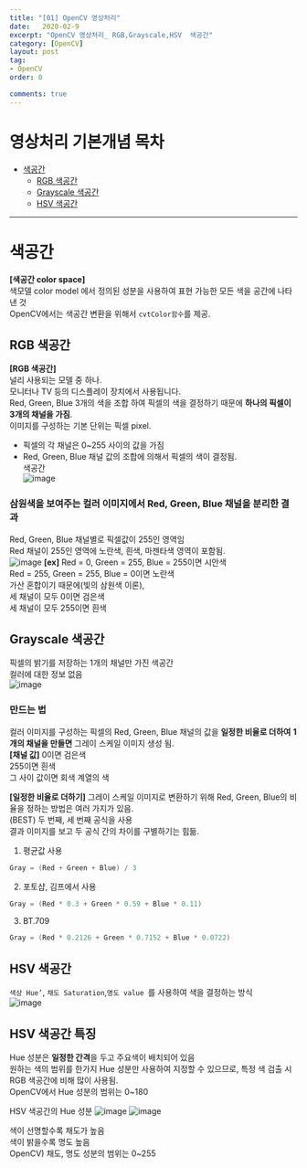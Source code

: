 ```yaml
---
title: "[01] OpenCV 영상처리"
date:   2020-02-9
excerpt: "OpenCV 영상처리_ RGB,Grayscale,HSV  색공간"
category: [OpenCV]
layout: post
tag:
- OpenCV
order: 0

comments: true
---
```

# 영상처리 기본개념 목차

- [색공간](#색공간)
  * [RGB 색공간](#rgb-색공간)
  * [Grayscale 색공간](#grayscale-색공간)
  * [HSV 색공간](#hsv-색공간)


---

# 색공간  
**[색공간 color space]**  
색모델 color model 에서 정의된 성분을 사용하여 표현 가능한 모든 색을 공간에 나타낸 것  
OpenCV에서는 색공간 변환을 위해서 ```cvtColor함수```를 제공.   

## RGB 색공간
**[RGB 색공간]**   
널리 사용되는 모델 중 하나.  
모니터나 TV 등의 디스플레이 장치에서 사용됩니다.   
Red, Green, Blue 3개의 색을 조합 하여 픽셀의 색을 결정하기 때문에 **하나의 픽셀이 3개의 채널을 가짐**.   
이미지를 구성하는 기본 단위는 픽셀 pixel.    
* 픽셀의 각 채널은 0~255 사이의 값을 가짐  
*  Red, Green, Blue 채널 값의 조합에 의해서 픽셀의 색이 결정됨.  
색공간  
![image](https://user-images.githubusercontent.com/76824611/116502215-e6555680-a8ed-11eb-87cc-2da1270a60af.png)


### 삼원색을 보여주는 컬러 이미지에서 Red, Green, Blue 채널을 분리한 결과
Red, Green, Blue 채널별로 픽셀값이 255인 영역임  
Red 채널이 255인 영역에 노란색, 흰색, 마젠타색 영역이 포함됨.  
![image](https://user-images.githubusercontent.com/76824611/116502514-a3e04980-a8ee-11eb-9234-362e7c0e8a80.png)
**[ex]**
Red = 0, Green = 255, Blue = 255이면 시안색  
Red = 255, Green = 255, Blue = 0이면 노란색   
가산 혼합이기 때문에(빛의 삼원색 이론),  
세 채널이 모두 0이면 검은색  
세 채널이 모두 255이면 흰색  
  
## Grayscale 색공간
픽셀의 밝기를 저장하는 1개의 채널만 가진 색공간   
컬러에 대한 정보 없음     
![image](https://user-images.githubusercontent.com/76824611/116502697-31bc3480-a8ef-11eb-9ade-c709d9d77e6b.png)

### 만드는 법
컬러 이미지를 구성하는 픽셀의 Red, Green, Blue 채널의 값을 **일정한 비율로 더하여** **1개의 채널을 만들면** 그레이 스케일 이미지 생성 됨.    
**[채널 값]**
0이면 검은색  
255이면 흰색   
그 사이 값이면 회색 계열의 색   

**[일정한 비율로 더하기]**
그레이 스케일 이미지로 변환하기 위해 Red, Green, Blue의 비율을 정하는 방법은 여러 가지가 있음.   
(BEST) 두 번째, 세 번째 공식을 사용   
결과 이미지를 보고 두 공식 간의 차이를 구별하기는 힘듦.   

1) 평균값 사용 

```C++
Gray = (Red + Green + Blue) / 3 
```

2) 포토샵, 김프에서 사용
```C++
Gray = (Red * 0.3 + Green * 0.59 + Blue * 0.11)
```

3) BT.709
```C++
Gray = (Red * 0.2126 + Green * 0.7152 + Blue * 0.0722)
```

## HSV 색공간
```색상 Hue’```, ```채도 Saturation```,```명도 value ```를 사용하여 색을 결정하는 방식   
![image](https://user-images.githubusercontent.com/76824611/116503163-5fee4400-a8f0-11eb-8ba6-bc8deba0233f.png)

## HSV 색공간 특징
Hue 성분은 **일정한 간격**을 두고 주요색이 배치되어 있음        
원하는 색의 범위를 한가지 Hue 성분만 사용하여 지정할 수 있으므로, 특정 색 검출 시 RGB 색공간에 비해 많이 사용됨.  
OpenCV에서 Hue 성분의 범위는 0~180   

HSV 색공간의 Hue 성분
![image](https://user-images.githubusercontent.com/76824611/116504784-1dc70180-a8f4-11eb-8c23-25ccc37c4dd1.png)
![image](https://user-images.githubusercontent.com/76824611/116504813-2f100e00-a8f4-11eb-8123-23d331a4235e.png)


색이 선명할수록 채도가 높음   
색이 밝을수록 명도 높음  
OpenCV) 채도, 명도 성분의 범위는 0~255  


